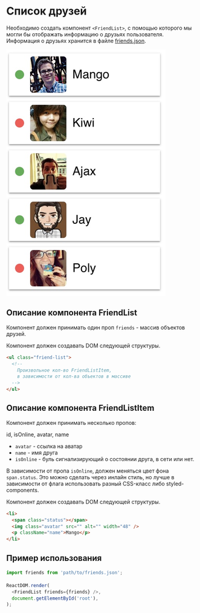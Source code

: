 # Список друзей

Необходимо создать компонент `<FriendList>`, с помощью которого мы могли бы
отображать информацию о друзьях пользователя. Информация о друзьях хранится в
файле [friends.json](./friends.json).

![friend list preview](./mockup/preview.jpg)

## Описание компонента FriendList

Компонент должен принимать один проп `friends` - массив объектов друзей.

Компонент должен создавать DOM следующей структуры.

```html
<ul class="friend-list">
  <!--
    Произвольное кол-во FriendListItem,
    в зависимости от кол-ва объектов в массиве
  -->
</ul>
```

## Описание компонента FriendListItem

Компонент должен принимать несколько пропов:

id, isOnline, avatar, name

- `avatar` - ссылка на аватар
- `name` - имя друга
- `isOnline` - буль сигнализирующий о состоянии друга, в сети или нет.

В зависимости от пропа `isOnline`, должен меняться цвет фона `span.status`. Это
можно сделать через инлайн стиль, но лучше в зависимости от флага использовать
разный CSS-класс либо styled-components.

Компонент должен создавать DOM следующей структуры.

```html
<li>
  <span class="status"></span>
  <img class="avatar" src="" alt="" width="48" />
  <p className="name">Mango</p>
</li>
```

## Пример использования

```js
import friends from 'path/to/friends.json';

ReactDOM.render(
  <FriendList friends={friends} />,
  document.getElementById('root'),
);
```
